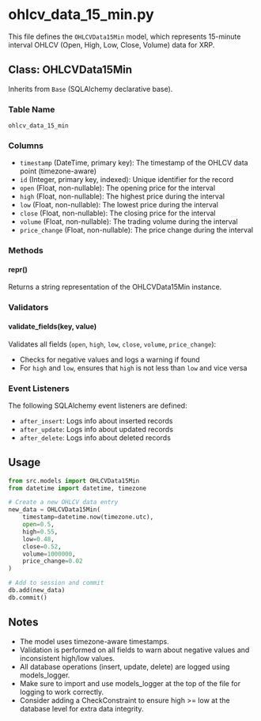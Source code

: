 # ohlcv_data_15_min.py

This file defines the `OHLCVData15Min` model, which represents 15-minute interval OHLCV (Open, High, Low, Close, Volume) data for XRP.

## Class: OHLCVData15Min

Inherits from `Base` (SQLAlchemy declarative base).

### Table Name
`ohlcv_data_15_min`

### Columns

- `timestamp` (DateTime, primary key): The timestamp of the OHLCV data point (timezone-aware)
- `id` (Integer, primary key, indexed): Unique identifier for the record
- `open` (Float, non-nullable): The opening price for the interval
- `high` (Float, non-nullable): The highest price during the interval
- `low` (Float, non-nullable): The lowest price during the interval
- `close` (Float, non-nullable): The closing price for the interval
- `volume` (Float, non-nullable): The trading volume during the interval
- `price_change` (Float, non-nullable): The price change during the interval

### Methods

#### __repr__()
Returns a string representation of the OHLCVData15Min instance.

### Validators

#### validate_fields(key, value)
Validates all fields (`open`, `high`, `low`, `close`, `volume`, `price_change`):
- Checks for negative values and logs a warning if found
- For `high` and `low`, ensures that `high` is not less than `low` and vice versa

### Event Listeners

The following SQLAlchemy event listeners are defined:

- `after_insert`: Logs info about inserted records
- `after_update`: Logs info about updated records
- `after_delete`: Logs info about deleted records

## Usage

```python
from src.models import OHLCVData15Min
from datetime import datetime, timezone

# Create a new OHLCV data entry
new_data = OHLCVData15Min(
    timestamp=datetime.now(timezone.utc),
    open=0.5,
    high=0.55,
    low=0.48,
    close=0.52,
    volume=1000000,
    price_change=0.02
)

# Add to session and commit
db.add(new_data)
db.commit()
```
## Notes

- The model uses timezone-aware timestamps.
- Validation is performed on all fields to warn about negative values and inconsistent high/low values.
- All database operations (insert, update, delete) are logged using models_logger.
- Make sure to import and use models_logger at the top of the file for logging to work correctly.
- Consider adding a CheckConstraint to ensure high >= low at the database level for extra data integrity.